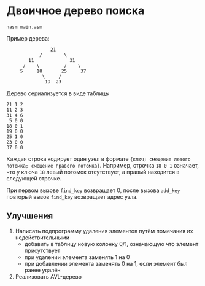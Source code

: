 # Двоичное дерево поиска

```
nasm main.asm
```

Пример дерева:
```
                21
            /        \
        11             31
      /    \         /    \
     5     18       25     37
             \     /
              19  23
```
Дерево сериализуется в виде таблицы
```
21 1 2
11 2 3
31 4 6
 5 0 0
18 0 1
19 0 0
25 1 0
23 0 0
37 0 0
```
Каждая строка кодирует один узел в формате `{ключ; смещение левого потомка; смещение правого потомка}`. Например, строчка `18 0 1` означает, что у ключа `18` левый потомок отсутствует, а правый находится в следующей строчке.

При первом вызове `find_key` возвращает 0, после вызова `add_key` повторый вызов `find_key` возвращает адрес узла.

## Улучшения
1. Написать подпрограмму удаления элементов путём помечания их недействительными
    - добавить в таблицу новую колонку 0/1, означающую что элемент присутствует
    - при удалении элемента заменять 1 на 0
    - при добавлении элемента заменять 0 на 1, если элемент был ранее удалён
2. Реализовать AVL-дерево